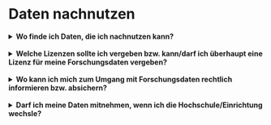 # Daten nachnutzen


<details markdown="block">
  <summary><b>Wo finde ich Daten, die ich nachnutzen kann?</b></summary>

forschungsdaten.info empfiehlt 3 Wege, um Forschungsdaten zur Nachnutzung zu finden:
* Datenrepositorien oder Datenzentren
* Datenportal oder Index-Service
* Zeitschriftenaufsätze, die Daten als ergänzendes Material nennen.
<br>
Weitere Infos auf den Seiten von [forschungsdaten.info](https://forschungsdaten.info/themen/finden-und-nachnutzen/forschungsdaten-finden/).

</details>
<br>

<details markdown="block">
  <summary><b>Welche Lizenzen sollte ich vergeben bzw. kann/darf ich überhaupt eine Lizenz für meine Forschungsdaten vergeben?</b></summary>

Lizenzen geben die Nachnutzungsmöglichkeiten der Forschungsdaten für Dritte an. Die [Creative-Commens-Lizenzen](https://creativecommons.org/) haben sich im Bereich des FDM weitestgehend durchgesetzt. Bevor eine Lizenzierung der Daten erfolgt, müssen die rechtlichen Voraussetzungen geprüft werden. Eine Rechtsberatung kann hier elementar sein.
<br>
Wurden bereits vorhandene Daten nachgenutzt, müssen bei der Vergabe einer Lizenz die Kompatibilitäten der verschiedenen CC-Lizenzen beachtet werden. Vergleichen Sie hierzu
* [Creatice Commons Wiki: CC License Compatibility](https://wiki.creativecommons.org/wiki/Wiki/cc_license_compatibility)
* [Faculty OER Toolkit - Combining CC Licenses](https://ecampusontario.pressbooks.pub/facultyoertoolkit2/chapter/combining-cc-licenses/)
* [Creative Commons Mixer - Will it blend?](https://ccmixer.edu-sharing.org/)

</details>
<br>

<details markdown="block">
  <summary><b>Wo kann ich mich zum Umgang mit Forschungsdaten rechtlich informieren bzw. absichern?</b></summary>

Zu welchem Aspekt des FDMs suchen Sie juristischen Beistand? An allen Hochschulen gibt es Datenschutzbeauftragte, die Sie mit Fragen zum Datenschutz kontaktieren können. Manche Hochschulen haben eine Ethikkommission, an die Sie sich mit ethischen Fragestellungen in Forschungsprojekten wenden können.
<br>
Wenn Sie einen ersten Überblick zu rechtlichen Aspekten beim Umgang mit Forschungsdaten suchen, empfiehlt sich diese Seite: <https://forschungsdaten.info/themen/rechte-und-pflichten/recht-und-forschungsdaten-ein-ueberblick/>
<br>
Darüber hinaus werden im Rahmen der NFDI-Konsortien und der [Sektion ELSA](https://www.nfdi.de/section-elsa/)  (Sektion Ethical, Legal & Social Aspects) Orientierungen und Gutachten erstellt.

</details>
<br>

<details markdown="block">
  <summary><b>Darf ich meine Daten mitnehmen, wenn ich die Hochschule/Einrichtung wechsle?</b></summary>

In der Präsentation von Peter Brettschneider beschreibt Folie 7 das Spannungsverhältnis zwischen "Pflichtwerk" und "Forschungsfreiheit". Eine vorherige vertragliche Regelung kann helfen; im Zweifel muss jeder Einzelfall rechtlich geprüft werden.
<br>
Quelle: Brettschneider, P. (2020). Wem "gehören" Forschungsdaten?. Zenodo. https://doi.org/10.5281/zenodo.3763031

</details>
<br>
